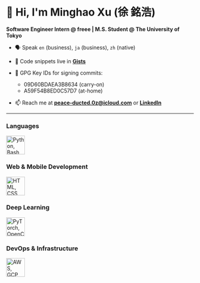 # 👋 Hi, I'm Minghao Xu (徐 銘浩)

**Software Engineer Intern @ freee | M.S. Student @ The University of Tokyo**

- 🗣️ Speak `en` (business), `ja` (business), `zh` (native)

- 📜 Code snippets live in [**Gists**][gists]

- 🔐 GPG Key IDs for signing commits:
  - 09D60BDAEA3B8634 (carry-on)
  - A59F54B8ED0C57D7 (at-home)

- 📫 Reach me at [**peace-ducted.0z@icloud.com**][email] or [**LinkedIn**][linkedin]

---

### Languages
<picture>
  <source media="(prefers-color-scheme: dark)" srcset="https://skillicons.dev/icons?i=py%2Cbash%2Cjs%2Cts%2Clatex%2Ckotlin&theme=dark" />
  <source media="(prefers-color-scheme: light)" srcset="https://skillicons.dev/icons?i=py%2Cbash%2Cjs%2Cts%2Clatex%2Ckotlin&theme=light" />
  <img height="50" src="https://skillicons.dev/icons?i=py%2Cbash%2Cjs%2Cts%2Clatex%2Ckotlin&theme=light" alt="Python, Bash, JavaScript, TypeScript, LaTeX, Kotlin" />
</picture>

### Web & Mobile Development
<picture>
  <source media="(prefers-color-scheme: dark)" srcset="https://skillicons.dev/icons?i=html%2Ccss%2Ctailwind%2Creact%2Cnodejs%2Cexpress%2Candroidstudio&theme=dark" />
  <source media="(prefers-color-scheme: light)" srcset="https://skillicons.dev/icons?i=html%2Ccss%2Ctailwind%2Creact%2Cnodejs%2Cexpress%2Candroidstudio&theme=light" />
  <img height="50" src="https://skillicons.dev/icons?i=html%2Ccss%2Ctailwind%2Creact%2Cnodejs%2Cexpress%2Candroidstudio&theme=light" alt="HTML, CSS, Tailwind, React, Node.js, Express, Android Studio" />
</picture>

### Deep Learning
<picture>
  <source media="(prefers-color-scheme: dark)" srcset="https://skillicons.dev/icons?i=pytorch%2Copencv&theme=dark" />
  <source media="(prefers-color-scheme: light)" srcset="https://skillicons.dev/icons?i=pytorch%2Copencv&theme=light" />
  <img height="50" src="https://skillicons.dev/icons?i=pytorch%2Copencv&theme=light" alt="PyTorch, OpenCV" />
</picture>

### DevOps & Infrastructure
<picture>
  <source media="(prefers-color-scheme: dark)" srcset="https://skillicons.dev/icons?i=aws%2Cgcp%2Cdocker%2Cgit%2Clinux&theme=dark" />
  <source media="(prefers-color-scheme: light)" srcset="https://skillicons.dev/icons?i=aws%2Cgcp%2Cdocker%2Cgit%2Clinux&theme=light" />
  <img height="50" src="https://skillicons.dev/icons?i=aws%2Cgcp%2Cdocker%2Cgit%2Clinux&theme=light" alt="AWS, GCP, Docker, Git, Linux" />
</picture>

[gists]: https://gist.github.com/ming-hao-xu
[email]: mailto:peace-ducted.0z@icloud.com
[linkedin]: https://linkedin.com/in/xu-minghao

